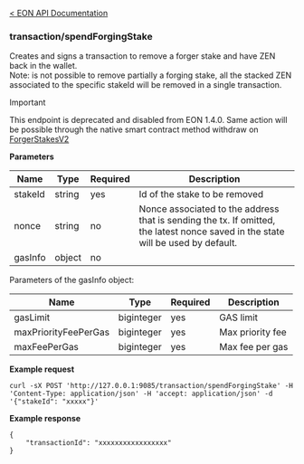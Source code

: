 [&lt; EON API Documentation](/doc/api/index.md) 
### transaction/spendForgingStake

Creates and signs a transaction to remove a forger stake and have ZEN back in the wallet.\
Note: is not possible to remove partially a forging stake, all the stacked ZEN associated to the specific stakeId will be removed in a single transaction.

> [!IMPORTANT]
> This endpoint is deprecated and disabled from EON 1.4.0.
> Same action will be possible through the native smart contract method withdraw on [ForgerStakesV2](/doc/nativesc/contracts/ForgerStakesV2.md)

**Parameters**

| Name     | Type    | Required    | Description    |
| -------- | ------- | -------     | -------        | 
| stakeId  | string  | yes         | Id of the stake to be removed  |
| nonce    | string  | no         | Nonce associated to the address that is sending the tx. If omitted, the latest nonce saved in the state will be used by default.  |
| gasInfo  | object  | no         |   |

Parameters of the gasInfo object:

| Name     | Type    | Required    | Description    |
| -------- | ------- | -------     | -------        | 
| gasLimit  | biginteger  | yes         | GAS limit |
| maxPriorityFeePerGas  | biginteger  | yes         | Max priority fee|
| maxFeePerGas  | biginteger  | yes         | Max fee per gas |

**Example request**

    curl -sX POST 'http://127.0.0.1:9085/transaction/spendForgingStake' -H 'Content-Type: application/json' -H 'accept: application/json' -d '{"stakeId": "xxxxx"}'


**Example response**

    {
        "transactionId": "xxxxxxxxxxxxxxxxx"
    }